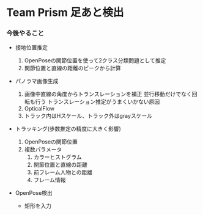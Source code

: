 # Team Prism 足あと検出

### 今後やること
- 接地位置推定
    1. OpenPoseの関節位置を使って2クラス分類問題として推定
    2. 関節位置と直線の距離のピークから計算
    
- パノラマ画像生成
    1. 画像中直線の角度からトランスレーションを補正
        並行移動だけでなく回転も行う
        トランスレーション推定がうまくいかない原因
    2. OpticalFlow
    3. トラック内はHスケール、トラック外はgrayスケール
    
- トラッキング(歩数推定の精度に大きく影響)
    1. OpenPoseの関節位置
    2. 複数パラメータ
        1. カラーヒストグラム
        2. 関節位置と直線の距離
        3. 前フレーム人物との距離
        4. フレーム情報
        
- OpenPose検出
    - 矩形を入力